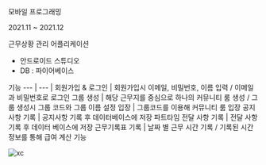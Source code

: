 모바일 프로그래밍

2021.11 ~ 2021.12

근무상황 관리 어플리케이션
- 안드로이드 스튜디오
- DB : 파이어베이스


기능
--- | --- | 
회원가입 & 로그인 | 회원가입시 이메일, 비밀번호, 이름 입력 / 이메일과 비밀번호로 로그인 
그룹 생성 | 해당 근무지를 중심으로 하나의 커뮤니티 룸 생성 / 그룹 생성시 그룹 코드와 그룹 이름 설정
입장 | 그룹코드를 이용해 커뮤니티 룸 입장
공지사항 기록 | 공지사항 기록 후 데이터베이스에 저장
파트타임 전달 사항 기록 | 전달 사항 기록 후 데이터 베이스에 저장
근무기록표 기록 | 날짜 별 근무 시간 기록 / 기록된 시간정보를 통해 급여 계산 기능

![xc](https://user-images.githubusercontent.com/76219962/154037060-121ebb18-c43b-427f-82a2-4eb5d83ed47e.png)
